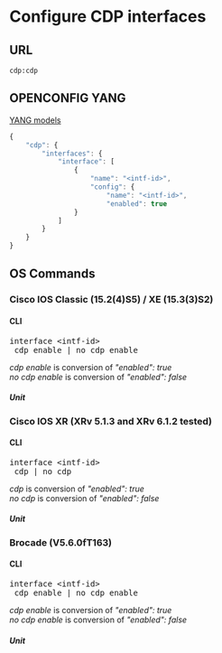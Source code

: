 # Configure CDP interfaces

## URL

```
cdp:cdp
```

## OPENCONFIG YANG

[YANG models](https://github.com/FRINXio/openconfig/tree/master/cdp/src/main/yang)

```javascript
{
    "cdp": {
        "interfaces": {
            "interface": [
                {
                    "name": "<intf-id>",
                    "config": {
                        "name": "<intf-id>",
                        "enabled": true
                }
            ]
        }
    }
}
```


## OS Commands

### Cisco IOS Classic (15.2(4)S5) / XE (15.3(3)S2)

#### CLI

<pre>
interface &lt;intf-id&gt;
 cdp enable | no cdp enable
</pre>

*cdp enable* is conversion of *"enabled": true*  
*no cdp enable* is conversion of *"enabled": false*

##### Unit

### Cisco IOS XR (XRv 5.1.3 and XRv 6.1.2 tested)

#### CLI

<pre>
interface &lt;intf-id&gt;
 cdp | no cdp
</pre>

*cdp* is conversion of *"enabled": true*  
*no cdp* is conversion of *"enabled": false*

##### Unit

### Brocade (V5.6.0fT163)

#### CLI

<pre>
interface &lt;intf-id&gt;
 cdp enable | no cdp enable
</pre>

*cdp enable* is conversion of *"enabled": true*  
*no cdp enable* is conversion of *"enabled": false*

##### Unit